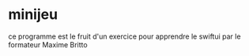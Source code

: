 # minijeu


ce programme est le fruit d'un exercice pour apprendre le swiftui par le formateur Maxime Britto
